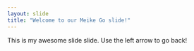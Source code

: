 ```yaml
---
layout: slide
title: "Welcome to our Meike Go slide!"
---
```

This is my awesome slide slide.
Use the left arrow to go back!
